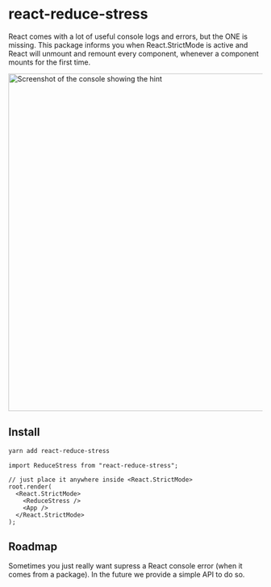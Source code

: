 # react-reduce-stress

React comes with a lot of useful console logs and errors, but the ONE is missing. This package informs you when React.StrictMode is active and React will unmount and remount every component, whenever a component mounts for the first time.

<img width="669" alt="Screenshot of the console showing the hint" src="https://user-images.githubusercontent.com/223045/190421689-764f1f1a-2247-4a6f-864c-0f7c98f550e7.png">

## Install

```sh
yarn add react-reduce-stress
```

```tsx
import ReduceStress from "react-reduce-stress";

// just place it anywhere inside <React.StrictMode>
root.render(
  <React.StrictMode>
    <ReduceStress />
    <App />
  </React.StrictMode>
);
```

## Roadmap

Sometimes you just really want supress a React console error (when it comes from a package). In the future we provide a simple API to do so.
